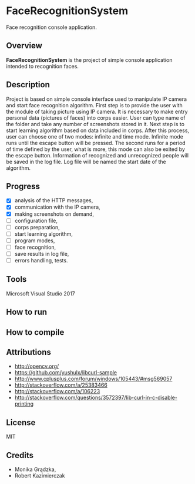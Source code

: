 # FaceRecognitionSystem
Face recognition console application.

## Overview
**FaceRecognitionSystem** is the project of simple console application intended to recognition faces.

## Description
Project is based on simple console interface used to manipulate IP camera and start face recognition algorithm. First step is to provide the user with the module of taking picture using IP camera. It is necessary to make entry personal data (pictures of faces) into corps easier. User can type name of the folder and take any number of screenshots stored in it. Next step is to start learning algorithm based on data included in corps. After this process, user can choose one of two modes: infinite and time mode. Infinite mode runs until the escape button will be pressed. The second runs for a period of time defined by the user, what is more, this mode can also be exited by the escape button. Information of recognized and unrecognized people will be saved in the log file. Log file will be named the start date of the algorithm.


## Progress
- [x] analysis of the HTTP messages,
- [x] communication with the IP camera,
- [x] making screenshots on demand,
- [ ] configuration file,
- [ ] corps preparation,
- [ ] start learning algorithm,
- [ ] program modes,
- [ ] face recognition,
- [ ] save results in log file,
- [ ] errors handling, tests.

## Tools
Microsoft Visual Studio 2017

## How to run

## How to compile

## Attributions
* http://opencv.org/
* https://github.com/yushulx/libcurl-sample
* http://www.cplusplus.com/forum/windows/105443/#msg569057
* http://stackoverflow.com/a/25383466
* http://stackoverflow.com/a/106223
* http://stackoverflow.com/questions/3572397/lib-curl-in-c-disable-printing

## License
MIT

## Credits
* Monika Grądzka,
* Robert Kazimierczak
